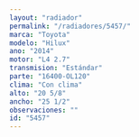 ```yaml
---
layout: "radiador"
permalink: "/radiadores/5457/"
marca: "Toyota"
modelo: "Hilux"
ano: "2014"
motor: "L4 2.7"
transmision: "Estándar"
parte: "16400-OL120"
clima: "Con clima"
alto: "20 5/8"
ancho: "25 1/2"
observaciones: ""
id: "5457"
---
```


